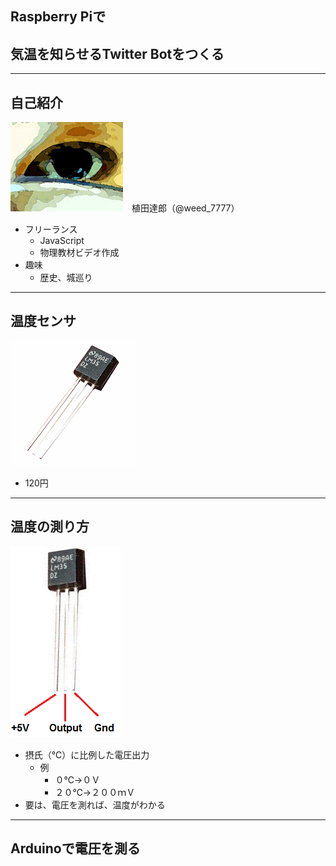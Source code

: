 ## Raspberry Piで
## 気温を知らせるTwitter Botをつくる

---
## 自己紹介

![Weed](image/weed.jpg)　植田達郎（@weed_7777）

- フリーランス
    - JavaScript
    - 物理教材ビデオ作成
- 趣味
    - 歴史、城巡り

---
## 温度センサ

![LM35](image/LM35.jpg)

- 120円

---
## 温度の測り方

![LM35-pin](image/LM35-pin.png)

- 摂氏（℃）に比例した電圧出力
    - 例
        - ０℃→０Ｖ
        - ２０℃→２００ｍＶ
- 要は、電圧を測れば、温度がわかる

---
## Arduinoで電圧を測る